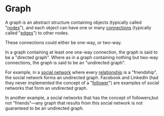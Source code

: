 # Graph

A graph is an abstract structure containing objects (typically called "[nodes](/docs/glossary/node)"), and each object can have one or many [connections](/docs/glossary/connection) (typically called "[edges](/docs/glossary/edge-graph-theory)") to other nodes.

These connections could either be one-way, or two-way.

In a graph containing at least one one-way connection, the graph is said to be a "directed graph". Where as in a graph containing nothing but two-way connections, the graph is said to be an "undirected graph".

For example, in a [social network](/docs/glossary/social-network) where every [relationship](/docs/glossary/relationship) is a "friendship", the social network forms an undirected graph. Facebook and LinkedIn (had they never implemented the concept of a "[follower](/docs/glossary/follower)") are examples of social networks that form an undirected graph.

In another example, a social networks that has the concept of followers‚but not "friends"—any graph that results from this social network is not guaranteed to be an undirected graph.